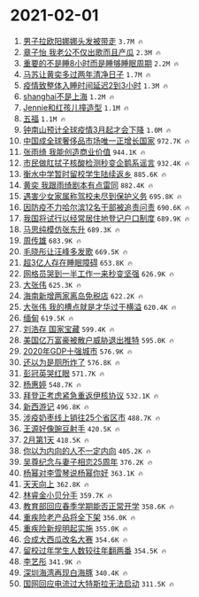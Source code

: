 # 2021-02-01

1. [男子拉欧阳娜娜头发被带走](https://s.weibo.com/weibo?q=%23%E7%94%B7%E5%AD%90%E6%8B%89%E6%AC%A7%E9%98%B3%E5%A8%9C%E5%A8%9C%E5%A4%B4%E5%8F%91%E8%A2%AB%E5%B8%A6%E8%B5%B0%23&Refer=top) `3.7M 🔥`
1. [章子怡 我老公不仅出歌而且产瓜](https://s.weibo.com/weibo?q=%E7%AB%A0%E5%AD%90%E6%80%A1%20%E6%88%91%E8%80%81%E5%85%AC%E4%B8%8D%E4%BB%85%E5%87%BA%E6%AD%8C%E8%80%8C%E4%B8%94%E4%BA%A7%E7%93%9C&Refer=top) `2.3M 🔥`
1. [重要的不是睡8小时而是睡够睡眠周期](https://s.weibo.com/weibo?q=%23%E9%87%8D%E8%A6%81%E7%9A%84%E4%B8%8D%E6%98%AF%E7%9D%A18%E5%B0%8F%E6%97%B6%E8%80%8C%E6%98%AF%E7%9D%A1%E5%A4%9F%E7%9D%A1%E7%9C%A0%E5%91%A8%E6%9C%9F%23&Refer=top) `2.2M 🔥`
1. [马苏让黄奕多过两年清净日子](https://s.weibo.com/weibo?q=%23%E9%A9%AC%E8%8B%8F%E8%AE%A9%E9%BB%84%E5%A5%95%E5%A4%9A%E8%BF%87%E4%B8%A4%E5%B9%B4%E6%B8%85%E5%87%80%E6%97%A5%E5%AD%90%23&Refer=top) `1.7M 🔥`
1. [疫情致整体入睡时间延迟2到3小时](https://s.weibo.com/weibo?q=%23%E7%96%AB%E6%83%85%E8%87%B4%E6%95%B4%E4%BD%93%E5%85%A5%E7%9D%A1%E6%97%B6%E9%97%B4%E5%BB%B6%E8%BF%9F2%E5%88%B03%E5%B0%8F%E6%97%B6%23&Refer=top) `1.3M 🔥`
1. [shanghai不是上海](https://s.weibo.com/weibo?q=%23shanghai%E4%B8%8D%E6%98%AF%E4%B8%8A%E6%B5%B7%23&Refer=top) `1.2M 🔥`
1. [Jennie和红孩儿撞造型](https://s.weibo.com/weibo?q=%23Jennie%E5%92%8C%E7%BA%A2%E5%AD%A9%E5%84%BF%E6%92%9E%E9%80%A0%E5%9E%8B%23&Refer=top) `1.1M 🔥`
1. [五福](https://s.weibo.com/weibo?q=%E4%BA%94%E7%A6%8F&Refer=top) `1.1M 🔥`
1. [钟南山预计全球疫情3月起才会下降](https://s.weibo.com/weibo?q=%23%E9%92%9F%E5%8D%97%E5%B1%B1%E9%A2%84%E8%AE%A1%E5%85%A8%E7%90%83%E7%96%AB%E6%83%853%E6%9C%88%E8%B5%B7%E6%89%8D%E4%BC%9A%E4%B8%8B%E9%99%8D%23&Refer=top) `1.0M 🔥`
1. [中国成全球奢侈品市场唯一正增长国家](https://s.weibo.com/weibo?q=%23%E4%B8%AD%E5%9B%BD%E6%88%90%E5%85%A8%E7%90%83%E5%A5%A2%E4%BE%88%E5%93%81%E5%B8%82%E5%9C%BA%E5%94%AF%E4%B8%80%E6%AD%A3%E5%A2%9E%E9%95%BF%E5%9B%BD%E5%AE%B6%23&Refer=top) `972.7K 🔥`
1. [张雨绮 我能创造商业价值](https://s.weibo.com/weibo?q=%E5%BC%A0%E9%9B%A8%E7%BB%AE%20%E6%88%91%E8%83%BD%E5%88%9B%E9%80%A0%E5%95%86%E4%B8%9A%E4%BB%B7%E5%80%BC&Refer=top) `944.1K 🔥`
1. [市民做肛拭子核酸检测秒变企鹅系谣言](https://s.weibo.com/weibo?q=%23%E5%B8%82%E6%B0%91%E5%81%9A%E8%82%9B%E6%8B%AD%E5%AD%90%E6%A0%B8%E9%85%B8%E6%A3%80%E6%B5%8B%E7%A7%92%E5%8F%98%E4%BC%81%E9%B9%85%E7%B3%BB%E8%B0%A3%E8%A8%80%23&Refer=top) `932.4K 🔥`
1. [衡水中学暂时留校学生陆续返乡](https://s.weibo.com/weibo?q=%23%E8%A1%A1%E6%B0%B4%E4%B8%AD%E5%AD%A6%E6%9A%82%E6%97%B6%E7%95%99%E6%A0%A1%E5%AD%A6%E7%94%9F%E9%99%86%E7%BB%AD%E8%BF%94%E4%B9%A1%23&Refer=top) `885.6K 🔥`
1. [黄奕 我跟雨绮剧本有点雷同](https://s.weibo.com/weibo?q=%E9%BB%84%E5%A5%95%20%E6%88%91%E8%B7%9F%E9%9B%A8%E7%BB%AE%E5%89%A7%E6%9C%AC%E6%9C%89%E7%82%B9%E9%9B%B7%E5%90%8C&Refer=top) `882.4K 🔥`
1. [遇害少女家属称驾校未尽到保护义务](https://s.weibo.com/weibo?q=%23%E9%81%87%E5%AE%B3%E5%B0%91%E5%A5%B3%E5%AE%B6%E5%B1%9E%E7%A7%B0%E9%A9%BE%E6%A0%A1%E6%9C%AA%E5%B0%BD%E5%88%B0%E4%BF%9D%E6%8A%A4%E4%B9%89%E5%8A%A1%23&Refer=top) `695.8K 🔥`
1. [因防疫不力哈尔滨12名干部被追责问责](https://s.weibo.com/weibo?q=%23%E5%9B%A0%E9%98%B2%E7%96%AB%E4%B8%8D%E5%8A%9B%E5%93%88%E5%B0%94%E6%BB%A812%E5%90%8D%E5%B9%B2%E9%83%A8%E8%A2%AB%E8%BF%BD%E8%B4%A3%E9%97%AE%E8%B4%A3%23&Refer=top) `690.6K 🔥`
1. [我国将试行以经常居住地登记户口制度](https://s.weibo.com/weibo?q=%23%E6%88%91%E5%9B%BD%E5%B0%86%E8%AF%95%E8%A1%8C%E4%BB%A5%E7%BB%8F%E5%B8%B8%E5%B1%85%E4%BD%8F%E5%9C%B0%E7%99%BB%E8%AE%B0%E6%88%B7%E5%8F%A3%E5%88%B6%E5%BA%A6%23&Refer=top) `689.9K 🔥`
1. [马思纯模仿张东升](https://s.weibo.com/weibo?q=%23%E9%A9%AC%E6%80%9D%E7%BA%AF%E6%A8%A1%E4%BB%BF%E5%BC%A0%E4%B8%9C%E5%8D%87%23&Refer=top) `689.3K 🔥`
1. [周传雄](https://s.weibo.com/weibo?q=%E5%91%A8%E4%BC%A0%E9%9B%84&Refer=top) `683.9K 🔥`
1. [毛晓彤让汪峰多发歌](https://s.weibo.com/weibo?q=%23%E6%AF%9B%E6%99%93%E5%BD%A4%E8%AE%A9%E6%B1%AA%E5%B3%B0%E5%A4%9A%E5%8F%91%E6%AD%8C%23&Refer=top) `669.5K 🔥`
1. [超3亿人存在睡眠障碍](https://s.weibo.com/weibo?q=%23%E8%B6%853%E4%BA%BF%E4%BA%BA%E5%AD%98%E5%9C%A8%E7%9D%A1%E7%9C%A0%E9%9A%9C%E7%A2%8D%23&Refer=top) `653.8K 🔥`
1. [网格员哭到一半工作一来秒变坚强](https://s.weibo.com/weibo?q=%23%E7%BD%91%E6%A0%BC%E5%91%98%E5%93%AD%E5%88%B0%E4%B8%80%E5%8D%8A%E5%B7%A5%E4%BD%9C%E4%B8%80%E6%9D%A5%E7%A7%92%E5%8F%98%E5%9D%9A%E5%BC%BA%23&Refer=top) `626.9K 🔥`
1. [大张伟](https://s.weibo.com/weibo?q=%E5%A4%A7%E5%BC%A0%E4%BC%9F&Refer=top) `625.3K 🔥`
1. [海南新增两家离岛免税店](https://s.weibo.com/weibo?q=%23%E6%B5%B7%E5%8D%97%E6%96%B0%E5%A2%9E%E4%B8%A4%E5%AE%B6%E7%A6%BB%E5%B2%9B%E5%85%8D%E7%A8%8E%E5%BA%97%23&Refer=top) `622.2K 🔥`
1. [大张伟 我的槽点就是才华过于横溢](https://s.weibo.com/weibo?q=%E5%A4%A7%E5%BC%A0%E4%BC%9F%20%E6%88%91%E7%9A%84%E6%A7%BD%E7%82%B9%E5%B0%B1%E6%98%AF%E6%89%8D%E5%8D%8E%E8%BF%87%E4%BA%8E%E6%A8%AA%E6%BA%A2&Refer=top) `620.4K 🔥`
1. [缅甸](https://s.weibo.com/weibo?q=%E7%BC%85%E7%94%B8&Refer=top) `619.5K 🔥`
1. [刘浩存 国家宝藏](https://s.weibo.com/weibo?q=%E5%88%98%E6%B5%A9%E5%AD%98%20%E5%9B%BD%E5%AE%B6%E5%AE%9D%E8%97%8F&Refer=top) `599.4K 🔥`
1. [美国亿万富豪被散户威胁退出推特](https://s.weibo.com/weibo?q=%E7%BE%8E%E5%9B%BD%E4%BA%BF%E4%B8%87%E5%AF%8C%E8%B1%AA%E8%A2%AB%E6%95%A3%E6%88%B7%E5%A8%81%E8%83%81%E9%80%80%E5%87%BA%E6%8E%A8%E7%89%B9&Refer=top) `595.0K 🔥`
1. [2020年GDP十强城市](https://s.weibo.com/weibo?q=%232020%E5%B9%B4GDP%E5%8D%81%E5%BC%BA%E5%9F%8E%E5%B8%82%23&Refer=top) `576.9K 🔥`
1. [还以为是厕所炸了](https://s.weibo.com/weibo?q=%23%E8%BF%98%E4%BB%A5%E4%B8%BA%E6%98%AF%E5%8E%95%E6%89%80%E7%82%B8%E4%BA%86%23&Refer=top) `576.8K 🔥`
1. [彭冠英哭红眼](https://s.weibo.com/weibo?q=%23%E5%BD%AD%E5%86%A0%E8%8B%B1%E5%93%AD%E7%BA%A2%E7%9C%BC%23&Refer=top) `571.7K 🔥`
1. [杨惠婷](https://s.weibo.com/weibo?q=%23%E6%9D%A8%E6%83%A0%E5%A9%B7%23&Refer=top) `548.7K 🔥`
1. [拜登正考虑紧急重返伊核协议](https://s.weibo.com/weibo?q=%E6%8B%9C%E7%99%BB%E6%AD%A3%E8%80%83%E8%99%91%E7%B4%A7%E6%80%A5%E9%87%8D%E8%BF%94%E4%BC%8A%E6%A0%B8%E5%8D%8F%E8%AE%AE&Refer=top) `532.1K 🔥`
1. [新西游记](https://s.weibo.com/weibo?q=%E6%96%B0%E8%A5%BF%E6%B8%B8%E8%AE%B0&Refer=top) `496.8K 🔥`
1. [涉疫奶枣线上销往25个省区市](https://s.weibo.com/weibo?q=%23%E6%B6%89%E7%96%AB%E5%A5%B6%E6%9E%A3%E7%BA%BF%E4%B8%8A%E9%94%80%E5%BE%8025%E4%B8%AA%E7%9C%81%E5%8C%BA%E5%B8%82%23&Refer=top) `488.7K 🔥`
1. [王源好像豌豆射手](https://s.weibo.com/weibo?q=%23%E7%8E%8B%E6%BA%90%E5%A5%BD%E5%83%8F%E8%B1%8C%E8%B1%86%E5%B0%84%E6%89%8B%23&Refer=top) `420.5K 🔥`
1. [2月第1天](https://s.weibo.com/weibo?q=%232%E6%9C%88%E7%AC%AC1%E5%A4%A9%23&Refer=top) `418.5K 🔥`
1. [你以为内向的人不一定内向](https://s.weibo.com/weibo?q=%23%E4%BD%A0%E4%BB%A5%E4%B8%BA%E5%86%85%E5%90%91%E7%9A%84%E4%BA%BA%E4%B8%8D%E4%B8%80%E5%AE%9A%E5%86%85%E5%90%91%23&Refer=top) `405.2K 🔥`
1. [吴尊纪念与妻子相恋25周年](https://s.weibo.com/weibo?q=%E5%90%B4%E5%B0%8A%E7%BA%AA%E5%BF%B5%E4%B8%8E%E5%A6%BB%E5%AD%90%E7%9B%B8%E6%81%8B25%E5%91%A8%E5%B9%B4&Refer=top) `376.2K 🔥`
1. [杨幂对李雪琴说杨幂你好](https://s.weibo.com/weibo?q=%23%E6%9D%A8%E5%B9%82%E5%AF%B9%E6%9D%8E%E9%9B%AA%E7%90%B4%E8%AF%B4%E6%9D%A8%E5%B9%82%E4%BD%A0%E5%A5%BD%23&Refer=top) `363.1K 🔥`
1. [天天向上](https://s.weibo.com/weibo?q=%E5%A4%A9%E5%A4%A9%E5%90%91%E4%B8%8A&Refer=top) `362.8K 🔥`
1. [林睿金小贝分手](https://s.weibo.com/weibo?q=%23%E6%9E%97%E7%9D%BF%E9%87%91%E5%B0%8F%E8%B4%9D%E5%88%86%E6%89%8B%23&Refer=top) `359.7K 🔥`
1. [教育部回应春季学期能否正常开学](https://s.weibo.com/weibo?q=%23%E6%95%99%E8%82%B2%E9%83%A8%E5%9B%9E%E5%BA%94%E6%98%A5%E5%AD%A3%E5%AD%A6%E6%9C%9F%E8%83%BD%E5%90%A6%E6%AD%A3%E5%B8%B8%E5%BC%80%E5%AD%A6%23&Refer=top) `358.6K 🔥`
1. [重疾险老产品将全下架](https://s.weibo.com/weibo?q=%23%E9%87%8D%E7%96%BE%E9%99%A9%E8%80%81%E4%BA%A7%E5%93%81%E5%B0%86%E5%85%A8%E4%B8%8B%E6%9E%B6%23&Refer=top) `356.0K 🔥`
1. [重疾险新规明起实施](https://s.weibo.com/weibo?q=%23%E9%87%8D%E7%96%BE%E9%99%A9%E6%96%B0%E8%A7%84%E6%98%8E%E8%B5%B7%E5%AE%9E%E6%96%BD%23&Refer=top) `355.0K 🔥`
1. [合成大西瓜改名大赛](https://s.weibo.com/weibo?q=%23%E5%90%88%E6%88%90%E5%A4%A7%E8%A5%BF%E7%93%9C%E6%94%B9%E5%90%8D%E5%A4%A7%E8%B5%9B%23&Refer=top) `354.6K 🔥`
1. [留校过年学生人数较往年翻两番](https://s.weibo.com/weibo?q=%E7%95%99%E6%A0%A1%E8%BF%87%E5%B9%B4%E5%AD%A6%E7%94%9F%E4%BA%BA%E6%95%B0%E8%BE%83%E5%BE%80%E5%B9%B4%E7%BF%BB%E4%B8%A4%E7%95%AA&Refer=top) `354.5K 🔥`
1. [李艺彤](https://s.weibo.com/weibo?q=%E6%9D%8E%E8%89%BA%E5%BD%A4&Refer=top) `341.9K 🔥`
1. [深圳海湾再现白海豚](https://s.weibo.com/weibo?q=%E6%B7%B1%E5%9C%B3%E6%B5%B7%E6%B9%BE%E5%86%8D%E7%8E%B0%E7%99%BD%E6%B5%B7%E8%B1%9A&Refer=top) `340.4K 🔥`
1. [国网回应电流过大特斯拉无法启动](https://s.weibo.com/weibo?q=%23%E5%9B%BD%E7%BD%91%E5%9B%9E%E5%BA%94%E7%94%B5%E6%B5%81%E8%BF%87%E5%A4%A7%E7%89%B9%E6%96%AF%E6%8B%89%E6%97%A0%E6%B3%95%E5%90%AF%E5%8A%A8%23&Refer=top) `311.5K 🔥`
